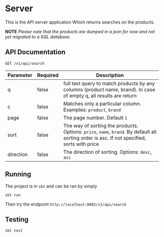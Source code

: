 # Server

This is the API server application Which returns searches on the products.

**NOTE** *Please note that the products are dumped in a json for now and not yet migrated to a SQL database.*

## API Documentation

`GET /v1/api/search`

Parameter | Required | Description
--- | --- | ---
q | false | full text query to match products by any columns (product name, brand). In case of empty q, all results are return
c | false | Matches only a particular column. Examples: `product`, `brand`
page | false | The page number. Default `1`
sort | false | The way of sorting the products. Options: `price`, `name`, `brand`. By default all sorting order is asc. If not specified, sorts with price
direction | false | The direction of sorting. Options: `desc`, `asc`

## Running

The project is in `sbt` and can be ran by simply
```
sbt run
```
Then try the endpoint `http://localhost:8002/v1/api/search`

## Testing

```
sbt test
```
